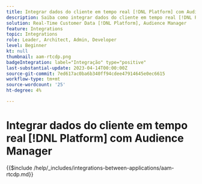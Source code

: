 ```yaml
---
title: Integrar dados do cliente em tempo real [!DNL Platform] com Audience Manager
description: Saiba como integrar dados do cliente em tempo real [!DNL Platform] com Audience Manager.
solution: Real-Time Customer Data [!DNL Platform], Audience Manager
feature: Integrations
topic: Integrations
role: Leader, Architect, Admin, Developer
level: Beginner
kt: null
thumbnail: aam-rtcdp.png
badgeIntegration: label="Integração" type="positive"
last-substantial-update: 2023-04-14T00:00:00Z
source-git-commit: 7ed617ac0ba6b340ff94cdee47914645e0ec6615
workflow-type: tm+mt
source-wordcount: '25'
ht-degree: 4%

---
```



# Integrar dados do cliente em tempo real [!DNL Platform] com Audience Manager

{{$include /help/_includes/integrations-between-applications/aam-rtcdp.md}}
